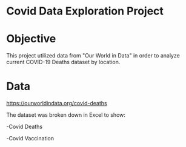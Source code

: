 # Covid Data Exploration Project

# Objective
This project utilized data from "Our World in Data" in order to analyze current COVID-19 Deaths dataset by location.

# Data
https://ourworldindata.org/covid-deaths

The dataset was broken down in Excel to show:

-Covid Deaths

-Covid Vaccination
